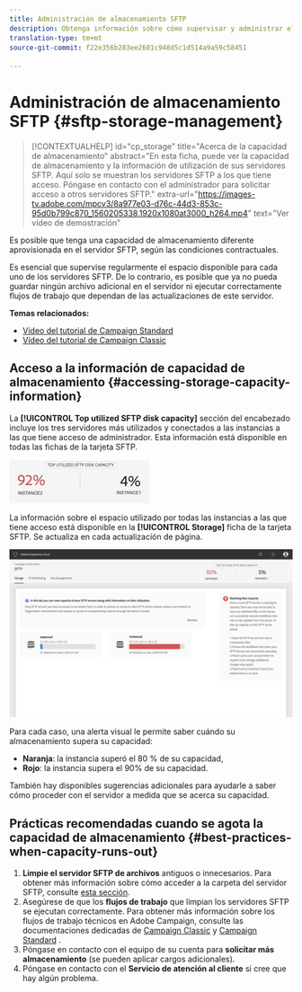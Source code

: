 ```yaml
---
title: Administración de almacenamiento SFTP
description: Obtenga información sobre cómo supervisar y administrar el almacenamiento del servidor SFTP
translation-type: tm+mt
source-git-commit: f22e356b283ee2601c948d5c1d514a9a59c58451

---
```



# Administración de almacenamiento SFTP {#sftp-storage-management}

>[!CONTEXTUALHELP]
>id=&quot;cp_storage&quot;
>title=&quot;Acerca de la capacidad de almacenamiento&quot;
>abstract=&quot;En esta ficha, puede ver la capacidad de almacenamiento y la información de utilización de sus servidores SFTP. Aquí solo se muestran los servidores SFTP a los que tiene acceso. Póngase en contacto con el administrador para solicitar acceso a otros servidores SFTP.&quot;
>extra-url=&quot;https://images-tv.adobe.com/mpcv3/8a977e03-d76c-44d3-853c-95d0b799c870_1560205338.1920x1080at3000_h264.mp4&quot; text=&quot;Ver vídeo de demostración&quot;

Es posible que tenga una capacidad de almacenamiento diferente aprovisionada en el servidor SFTP, según las condiciones contractuales.

Es esencial que supervise regularmente el espacio disponible para cada uno de los servidores SFTP. De lo contrario, es posible que ya no pueda guardar ningún archivo adicional en el servidor ni ejecutar correctamente flujos de trabajo que dependan de las actualizaciones de este servidor.

**Temas relacionados:**

* [Vídeo del tutorial de Campaign Standard](https://docs.adobe.com/content/help/en/campaign-learn/campaign-standard-tutorials/administrating/control-panel/monitoring-server-capacity-whitelisting-adding-ssh-key.html)
* [Vídeo del tutorial de Campaign Classic](https://docs.adobe.com/content/help/en/campaign-learn/campaign-classic-tutorials/administrating/control-panel-acc/managing-sftp-servers.html)

## Acceso a la información de capacidad de almacenamiento {#accessing-storage-capacity-information}

La **[!UICONTROL Top utilized SFTP disk capacity]** sección del encabezado incluye los tres servidores más utilizados y conectados a las instancias a las que tiene acceso de administrador. Esta información está disponible en todas las fichas de la tarjeta SFTP.

![](assets/control_panel_topspace.png)

La información sobre el espacio utilizado por todas las instancias a las que tiene acceso está disponible en la **[!UICONTROL Storage]** ficha de la tarjeta SFTP. Se actualiza en cada actualización de página.

![](assets/control_panel_space.png)

Para cada caso, una alerta visual le permite saber cuándo su almacenamiento supera su capacidad:

* **Naranja**: la instancia superó el 80 % de su capacidad,
* **Rojo**: la instancia supera el 90% de su capacidad.

También hay disponibles sugerencias adicionales para ayudarle a saber cómo proceder con el servidor a medida que se acerca su capacidad.

## Prácticas recomendadas cuando se agota la capacidad de almacenamiento {#best-practices-when-capacity-runs-out}

1. **Limpie el servidor SFTP de archivos** antiguos o innecesarios. Para obtener más información sobre cómo acceder a la carpeta del servidor SFTP, consulte [esta sección](../../sftp/using/logging-into-sftp-server.md).
1. Asegúrese de que los **flujos de trabajo** que limpian los servidores SFTP se ejecutan correctamente. Para obtener más información sobre los flujos de trabajo técnicos en Adobe Campaign, consulte las documentaciones dedicadas de [Campaign Classic](https://docs.campaign.adobe.com/doc/AC/en/WKF__General_operation_Building_a_workflow.html#Technical_workflows) y [Campaign Standard](https://helpx.adobe.com/campaign/standard/administration/using/technical-workflows.html) .
1. Póngase en contacto con el equipo de su cuenta para **solicitar más almacenamiento** (se pueden aplicar cargos adicionales).
1. Póngase en contacto con el **Servicio de atención al cliente** si cree que hay algún problema.
